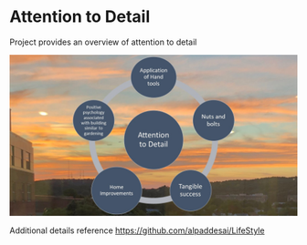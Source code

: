 # Attention to Detail

Project provides an overview of attention to detail

![image](AttentionToDetail.jpg)

Additional details reference https://github.com/alpaddesai/LifeStyle

